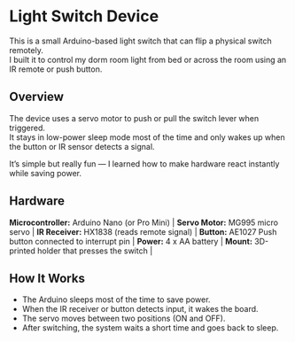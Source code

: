 # Light Switch Device

This is a small Arduino-based light switch that can flip a physical switch remotely.  
I built it to control my dorm room light from bed or across the room using an IR remote or push button.

## Overview

The device uses a servo motor to push or pull the switch lever when triggered.  
It stays in low-power sleep mode most of the time and only wakes up when the button or IR sensor detects a signal.

It’s simple but really fun — I learned how to make hardware react instantly while saving power.

## Hardware

**Microcontroller:** Arduino Nano (or Pro Mini)  |
**Servo Motor:** MG995 micro servo |
**IR Receiver:** HX1838 (reads remote signal) |
**Button:** AE1027 Push button connected to interrupt pin |
**Power:** 4 x AA battery |
**Mount:** 3D-printed holder that presses the switch |

## How It Works

- The Arduino sleeps most of the time to save power.  
- When the IR receiver or button detects input, it wakes the board.  
- The servo moves between two positions (ON and OFF).  
- After switching, the system waits a short time and goes back to sleep.
